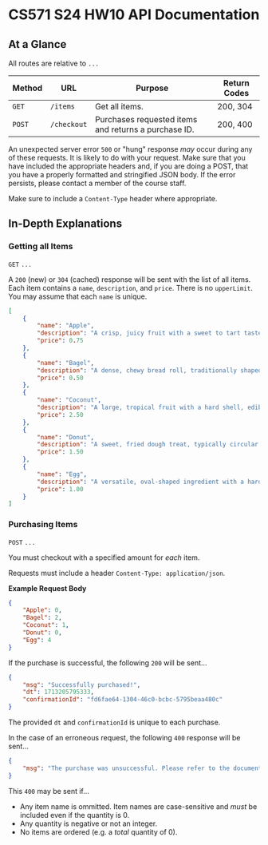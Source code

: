 # CS571 S24 HW10 API Documentation

## At a Glance

All routes are relative to `...`

| Method | URL | Purpose | Return Codes |
| --- | --- | --- | --- |
| `GET`| `/items` | Get all items. | 200, 304 |
| `POST` | `/checkout` | Purchases requested items and returns a purchase ID. | 200, 400 |

An unexpected server error `500` or "hung" response *may* occur during any of these requests. It is likely to do with your request. Make sure that you have included the appropriate headers and, if you are doing a POST, that you have a properly formatted and stringified JSON body. If the error persists, please contact a member of the course staff.

Make sure to include a `Content-Type` header where appropriate. 

## In-Depth Explanations

### Getting all Items
`GET` `...`

A `200` (new) or `304` (cached) response will be sent with the list of all items. Each item contains a `name`, `description`, and `price`. There is no `upperLimit`. You may assume that each `name` is unique.

```json
[
    {
        "name": "Apple",
        "description": "A crisp, juicy fruit with a sweet to tart taste, commonly red, green, or yellow in skin color.",
        "price": 0.75
    },
    {
        "name": "Bagel",
        "description": "A dense, chewy bread roll, traditionally shaped into a ring, often topped with seeds or seasonings.",
        "price": 0.50
    },
    {
        "name": "Coconut",
        "description": "A large, tropical fruit with a hard shell, edible white flesh, and a clear liquid inside, known as coconut water.",
        "price": 2.50
    },
    {
        "name": "Donut",
        "description": "A sweet, fried dough treat, typically circular with a hole in the center, and often glazed or topped with sugar and other sweets.",
        "price": 1.50
    },
    {
        "name": "Egg",
        "description": "A versatile, oval-shaped ingredient with a hard outer shell, containing a protein-rich white and a nutrient-dense yolk inside.",
        "price": 1.00
    }
]
```

### Purchasing Items
`POST` `...`

You must checkout with a specified amount for *each* item.

Requests must include a header `Content-Type: application/json`.

**Example Request Body**

```json
{
    "Apple": 0,
    "Bagel": 2,
    "Coconut": 1,
    "Donut": 0,
    "Egg": 4
}
```

If the purchase is successful, the following `200` will be sent...
```json
{
    "msg": "Successfully purchased!",
    "dt": 1713205795333,
    "confirmationId": "fd6fae64-1304-46c0-bcbc-5795beaa480c"
}
```

The provided `dt` and `confirmationId` is unique to each purchase.

In the case of an erroneous request, the following `400` response will be sent...

```json
{
    "msg": "The purchase was unsuccessful. Please refer to the documentation for details."
}
```

This `400` may be sent if...
 - Any item name is ommitted. Item names are case-sensitive and *must* be included even if the quantity is 0.
 - Any quantity is negative or not an integer.
 - No items are ordered (e.g. a *total* quantity of 0).
